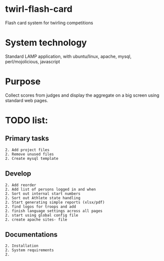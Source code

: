 # twirl-flash-card
Flash card system for twirling competitions

# System technology
Standard LAMP application, with ubuntu/linux, apache, mysql, perl/mojolicious, javascript

# Purpose
Collect scores from judges and display the aggregate on a big screen using standard web pages.

# TODO list:
   
   ## Primary tasks
    2. Add project files
    2. Remove unused files
    2. Create mysql template
    
    
    
   ## Develop
    2. Add reorder 
    2. Add list of persons logged in and when
    2. Sort out internal start numbers
    2. Sort out Athlete state handling
    2. Start generating simple reports (xlsx/pdf)
    2. find logos for troops and add
    2. finish language settings across all pages
    2. start using global config file
    2. create apache sites- file

   ##  Documentations
    2. Installation
    2. System requirements
    2.
        
    

